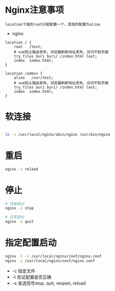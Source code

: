 # Nginx注意事项

```
location下面的root只能配置一个，其他的配置为alias
```

* nginx
```nginx
location / {
    root   /test;
    # vue防止路由丢失，浏览器刷新地址丢失，访问不到页面
    try_files $uri $uri/ /index.html last;
    index  index.html;
}

location /admin {
    alias   /usr/test;
    # vue防止路由丢失，浏览器刷新地址丢失，访问不到页面
    try_files $uri $uri/ /index.html last;
    index  index.html;
}
```

# 软连接

```bash

ln -s /usr/local/nginx/sbin/nginx /usr/bin/nginx
```

# 重启

```bash
nginx -s reload
```

# 停止
```bash
# 快速退出
nginx -s stop

# 正常退出
nginx -s quit
```

# 指定配置启动

```bash
nginx -t -c /usr/local/nginx/conf/nginx.conf
nginx -c /usr/local/nginx/conf/nginx.conf
```
* -c 指定文件
* -t 验证配置是否正确
* -s 发送信号stop, quit, reopen, reload